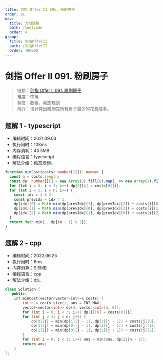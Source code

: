 ```yaml
---
title: 剑指 Offer II 091. 粉刷房子
order: 91
nav:
  title: 力扣题解
  path: /leetcode
  order: 4
group:
  title: 剑指OfferII
  path: /剑指OfferII
  order: 400000
---
```


# 剑指 Offer II 091. 粉刷房子

> 链接：[剑指 Offer II 091. 粉刷房子](https://leetcode-cn.com/problems/JEj789/)  
> 难度：中等  
> 标签：数组、动态规划  
> 简介：请计算出粉刷完所有房子最少的花费成本。

## 题解 1 - typescript

- 编辑时间：2021.09.03
- 执行用时：108ms
- 内存消耗：40.5MB
- 编程语言：typescript
- 解法介绍：动态规划。

```typescript
function minCost(costs: number[][]): number {
  const n = costs.length;
  const dp: number[][] = new Array(2).fill(0).map(_ => new Array(3).fill(Infinity));
  for (let i = 0; i < 3; i++) dp[0][i] = costs[0][i];
  for (let i = 1; i < n; i++) {
    const idx = i % 2;
    const prevIdx = idx ^ 1;
    dp[idx][0] = Math.min(dp[prevIdx][1], dp[prevIdx][2]) + costs[i][0];
    dp[idx][1] = Math.min(dp[prevIdx][0], dp[prevIdx][2]) + costs[i][1];
    dp[idx][2] = Math.min(dp[prevIdx][1], dp[prevIdx][0]) + costs[i][2];
  }
  return Math.min(...dp[(n - 1) % 2]);
}
```
## 题解 2 - cpp
- 编辑时间：2022.06.25
- 执行用时：8ms
- 内存消耗：9.6MB
- 编程语言：cpp
- 解法介绍：dp。
```cpp
class Solution {
   public:
    int minCost(vector<vector<int>>& costs) {
        int n = costs.size(), ans = INT_MAX;
        vector<vector<int>> dp(3, vector<int>(n, 0));
        for (int i = 0; i < 3; i++) dp[i][0] = costs[0][i];
        for (int j = 1; j < n; j++) {
            dp[0][j] = min(dp[1][j - 1], dp[2][j - 1]) + costs[j][0];
            dp[1][j] = min(dp[0][j - 1], dp[2][j - 1]) + costs[j][1];
            dp[2][j] = min(dp[0][j - 1], dp[1][j - 1]) + costs[j][2];
        }
        for (int i = 0; i < 3; i++) ans = min(ans, dp[i][n - 1]);
        return ans;
    }
};
```
